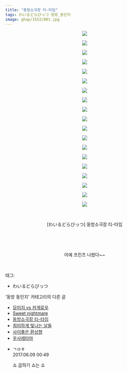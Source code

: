 ```yaml
---
title: "동방소극장 티-타임"
tags: わいるどらびっつ 동방_동인지
image: ghap/1552/001.jpg
---
```

<div class="article">
<p style="text-align: center; clear: none; float: none;"><img src="{{ site.nasurl }}/ghap/1552/001.jpg"/></p>
<p style="text-align: center; clear: none; float: none;"><img src="{{ site.nasurl }}/ghap/1552/002.jpg"/></p>
<p style="text-align: center; clear: none; float: none;"><img src="{{ site.nasurl }}/ghap/1552/003.jpg"/></p>
<p style="text-align: center; clear: none; float: none;"><img src="{{ site.nasurl }}/ghap/1552/004.jpg"/></p>
<p style="text-align: center; clear: none; float: none;"><img src="{{ site.nasurl }}/ghap/1552/005.jpg"/></p>
<p style="text-align: center; clear: none; float: none;"><img src="{{ site.nasurl }}/ghap/1552/006.jpg"/></p>
<p style="text-align: center; clear: none; float: none;"><img src="{{ site.nasurl }}/ghap/1552/007.jpg"/></p>
<p style="text-align: center; clear: none; float: none;"><img src="{{ site.nasurl }}/ghap/1552/008.jpg"/></p>
<p style="text-align: center; clear: none; float: none;"><img src="{{ site.nasurl }}/ghap/1552/009.jpg"/></p>
<p style="text-align: center; clear: none; float: none;"><img src="{{ site.nasurl }}/ghap/1552/010.jpg"/></p>
<p style="text-align: center; clear: none; float: none;"><img src="{{ site.nasurl }}/ghap/1552/011.jpg"/></p>
<p style="text-align: center; clear: none; float: none;"><img src="{{ site.nasurl }}/ghap/1552/012.jpg"/></p>
<p style="text-align: center; clear: none; float: none;"><img src="{{ site.nasurl }}/ghap/1552/013.jpg"/></p>
<p style="text-align: center; clear: none; float: none;"><img src="{{ site.nasurl }}/ghap/1552/014.jpg"/></p>
<p style="text-align: center; clear: none; float: none;"><img src="{{ site.nasurl }}/ghap/1552/015.jpg"/></p>
<p style="text-align: center; clear: none; float: none;"><img src="{{ site.nasurl }}/ghap/1552/016.jpg"/></p>
<p style="text-align: center; clear: none; float: none;"><img src="{{ site.nasurl }}/ghap/1552/017.jpg"/></p>
<p style="text-align: center; clear: none; float: none;"><img src="{{ site.nasurl }}/ghap/1552/018.jpg"/></p>
<p style="text-align: center; clear: none; float: none;"><img src="{{ site.nasurl }}/ghap/1552/019.jpg"/></p>
<p style="text-align: center; clear: none; float: none;"><br/></p>
<p style="text-align: center; clear: none; float: none;">[わいるどらびっつ] 동방소극장 티-타임</p>
<p style="text-align: center; clear: none; float: none;"><br/></p>
<p style="text-align: center; clear: none; float: none;"><br/></p>
<p style="text-align: center; clear: none; float: none;">어예 프린츠 나왔다~~</p>
<p><br/></p>
</div><div class="tagTrail">
<p>태그: </p>
<ul>
<li>わいるどらびっつ</li>
</ul>
</div><div class="another">
<p>'동방 동인지' 카테고리의 다른 글</p>
<ul>
<li><a href="/2016-08-13-ghap_1554">모미지 vs 카게로우</a></li>
<li><a href="/2016-08-13-ghap_1553">Sweet nightmare</a></li>
<li><a href="/2016-08-13-ghap_1552">동방소극장 티-타임</a></li>
<li><a href="/2016-08-13-ghap_1551">희미하게 빛나는 날들</a></li>
<li><a href="/2016-08-13-ghap_1550">사이좋은 환상향</a></li>
<li><a href="/2016-08-13-ghap_1549">우사레타마</a></li>
</ul>
</div><div class="cb_module cb_fluid">
<div class="cb_wrt cb_profile">
<div class="comment">
<ul>
<li class="cb_thumb_off" id="comment15009080">
<div class="cb_comment_area">
<div class="cb_info_area">
<div class="cb_section">
<span class="cb_nick_name">ㄱㅁㅎ</span>
</div>
<div class="cb_section">
<span class="cb_date">2017.06.09 00:49 </span>
</div>
</div>
<div class="cb_dsc_comment">
<p class="cb_dsc">
											쇼 곱하기 쇼는 쇼
										</p>
</div>
</div></li>
</ul>
</div>
</div><!-- commentList close -->
</div>